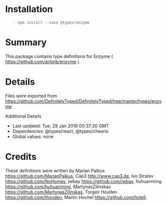# Installation
> `npm install --save @types/enzyme`

# Summary
This package contains type definitions for Enzyme ( https://github.com/airbnb/enzyme ).

# Details
Files were exported from https://github.com/DefinitelyTyped/DefinitelyTyped/tree/master/types/enzyme

Additional Details
 * Last updated: Tue, 29 Jan 2019 00:37:20 GMT
 * Dependencies: @types/react, @types/cheerio
 * Global values: none

# Credits
These definitions were written by Marian Palkus <https://github.com/MarianPalkus>, Cap3 <http://www.cap3.de>, Ivo Stratev <https://github.com/NoHomey>, jwbay <https://github.com/jwbay>, huhuanming <https://github.com/huhuanming>, MartynasZilinskas <https://github.com/MartynasZilinskas>, Torgeir Hovden <https://github.com/thovden>, Martin Hochel <https://github.com/hotell>.

